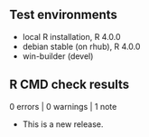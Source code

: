 ## Test environments

* local R installation, R 4.0.0
* debian stable (on rhub), R 4.0.0
* win-builder (devel)

## R CMD check results

0 errors | 0 warnings | 1 note

* This is a new release.
